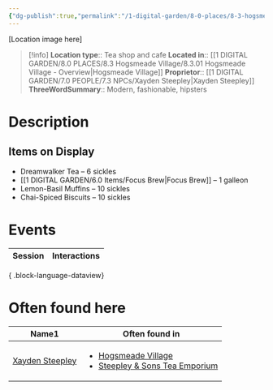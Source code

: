 ```yaml
---
{"dg-publish":true,"permalink":"/1-digital-garden/8-0-places/8-3-hogsmeade-village/8-3-17-steepley-and-sons-tea-emporium/","tags":["#place","#hogsmeade","#shop"]}
---
```


[Location image here]
>[!info]
>**Location type**::  Tea shop and cafe
>**Located in**:: [[1 DIGITAL GARDEN/8.0 PLACES/8.3 Hogsmeade Village/8.3.01 Hogsmeade Village - Overview\|Hogsmeade Village]]
>**Proprietor**:: [[1 DIGITAL GARDEN/7.0 PEOPLE/7.3 NPCs/Xayden Steepley\|Xayden Steepley]]
>**ThreeWordSummary**:: Modern, fashionable, hipsters 

# Description


## Items on Display

- Dreamwalker Tea – 6 sickles
- [[1 DIGITAL GARDEN/6.0 Items/Focus Brew\|Focus Brew]] – 1 galleon
- Lemon-Basil Muffins – 10 sickles
- Chai-Spiced Biscuits – 10 sickles

# Events

| Session | Interactions |
| ------- | ------------ |

{ .block-language-dataview}

# Often found here

<div><table class="dataview table-view-table"><thead class="table-view-thead"><tr class="table-view-tr-header"><th class="table-view-th"><span>Name</span><span class="dataview small-text">1</span></th><th class="table-view-th"><span>Often found in</span></th></tr></thead><tbody class="table-view-tbody"><tr><td><span><a data-tooltip-position="top" aria-label="1 DIGITAL GARDEN/7.0 PEOPLE/7.3 NPCs/Xayden Steepley.md" data-href="1 DIGITAL GARDEN/7.0 PEOPLE/7.3 NPCs/Xayden Steepley.md" href="1 DIGITAL GARDEN/7.0 PEOPLE/7.3 NPCs/Xayden Steepley.md" class="internal-link" target="_blank" rel="noopener nofollow">Xayden Steepley</a></span></td><td><ul class="dataview dataview-ul dataview-result-list-ul"><li class="dataview-result-list-li"><span><a data-tooltip-position="top" aria-label="1 DIGITAL GARDEN/8.0 PLACES/8.3 Hogsmeade Village/8.3.01 Hogsmeade Village - Overview.md" data-href="1 DIGITAL GARDEN/8.0 PLACES/8.3 Hogsmeade Village/8.3.01 Hogsmeade Village - Overview.md" href="1 DIGITAL GARDEN/8.0 PLACES/8.3 Hogsmeade Village/8.3.01 Hogsmeade Village - Overview.md" class="internal-link" target="_blank" rel="noopener nofollow">Hogsmeade Village</a></span></li><li class="dataview-result-list-li"><span><a data-tooltip-position="top" aria-label="1 DIGITAL GARDEN/8.0 PLACES/8.3 Hogsmeade Village/8.3.17 Steepley &amp; Sons Tea Emporium.md" data-href="1 DIGITAL GARDEN/8.0 PLACES/8.3 Hogsmeade Village/8.3.17 Steepley &amp; Sons Tea Emporium.md" href="1 DIGITAL GARDEN/8.0 PLACES/8.3 Hogsmeade Village/8.3.17 Steepley &amp; Sons Tea Emporium.md" class="internal-link" target="_blank" rel="noopener nofollow">Steepley &amp; Sons Tea Emporium</a></span></li></ul></td></tr></tbody></table></div>